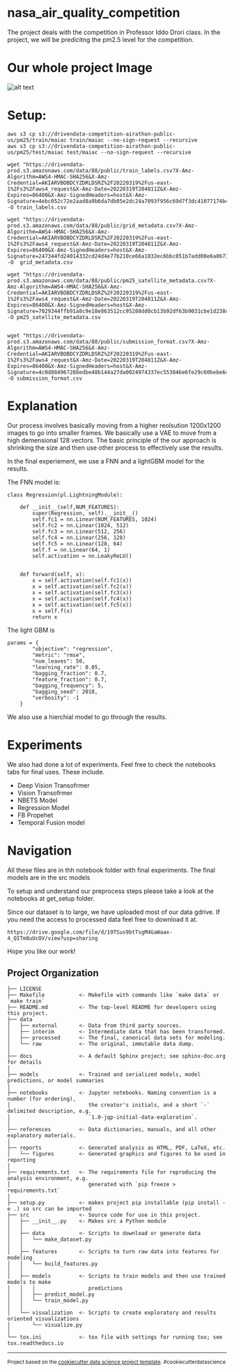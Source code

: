 nasa_air_quality_competition
==============================

The project deals with the competition in Professor Iddo Drori class. In the project, we will be predicitng the pm2.5 level for the competition. 

# Our whole project Image

![alt text](./ds_structure.png)

# Setup:
```
aws s3 cp s3://drivendata-competition-airathon-public-us/pm25/train/maiac train/maiac --no-sign-request --recursive
aws s3 cp s3://drivendata-competition-airathon-public-us/pm25/test/maiac test/maiac --no-sign-request --recursive

wget "https://drivendata-prod.s3.amazonaws.com/data/88/public/train_labels.csv?X-Amz-Algorithm=AWS4-HMAC-SHA256&X-Amz-Credential=AKIARVBOBDCYZDRLDSRZ%2F20220319%2Fus-east-1%2Fs3%2Faws4_request&X-Amz-Date=20220319T204811Z&X-Amz-Expires=86400&X-Amz-SignedHeaders=host&X-Amz-Signature=4ebc052c72e2aad8a9b6da7db05e2dc24a7093f956c69d7f3dc41077174b451a" -O train_labels.csv

wget "https://drivendata-prod.s3.amazonaws.com/data/88/public/grid_metadata.csv?X-Amz-Algorithm=AWS4-HMAC-SHA256&X-Amz-Credential=AKIARVBOBDCYZDRLDSRZ%2F20220319%2Fus-east-1%2Fs3%2Faws4_request&X-Amz-Date=20220319T204811Z&X-Amz-Expires=86400&X-Amz-SignedHeaders=host&X-Amz-Signature=247344fd24014332cd24d4e77b210ce66a1832ec6bbc851b7add08e6a0673e24" -O  grid_metadata.csv

wget "https://drivendata-prod.s3.amazonaws.com/data/88/public/pm25_satellite_metadata.csv?X-Amz-Algorithm=AWS4-HMAC-SHA256&X-Amz-Credential=AKIARVBOBDCYZDRLDSRZ%2F20220319%2Fus-east-1%2Fs3%2Faws4_request&X-Amz-Date=20220319T204811Z&X-Amz-Expires=86400&X-Amz-SignedHeaders=host&X-Amz-Signature=7029344ffb91a8c9e18e863512cc95288dd0cb13b92df63b9031cbe1d238cffe" -O pm25_satellite_metadata.csv


wget "https://drivendata-prod.s3.amazonaws.com/data/88/public/submission_format.csv?X-Amz-Algorithm=AWS4-HMAC-SHA256&X-Amz-Credential=AKIARVBOBDCYZDRLDSRZ%2F20220319%2Fus-east-1%2Fs3%2Faws4_request&X-Amz-Date=20220319T204811Z&X-Amz-Expires=86400&X-Amz-SignedHeaders=host&X-Amz-Signature=4c0d884967288edbe48b144a27da0024974337ec553846e6fe29c60bebe64a1d" -O submission_format.csv
```

# Explanation
Our process involves basically moving from a higher reolsution 1200x1200 images to go into smaller frames. We basically use a VAE to move from a high demensional 128 vectors. The basic principle of the our approach is shrinking the size and then use other process to effectively use the results. 

In the final experiement, we use a FNN and a lightGBM model for the results. 

The FNN model is:

```
class Regression(pl.LightningModule):
    
    def __init__(self,NUM_FEATURES):
        super(Regression, self).__init__()
        self.fc1 = nn.Linear(NUM_FEATURES, 1024)
        self.fc2 = nn.Linear(1024, 512)
        self.fc3 = nn.Linear(512, 256)
        self.fc4 = nn.Linear(256, 128)
        self.fc5 = nn.Linear(128, 64)
        self.f = nn.Linear(64, 1)
        self.activation = nn.LeakyReLU()
    

    def forward(self, x):
        x = self.activation(self.fc1(x))
        x = self.activation(self.fc2(x))
        x = self.activation(self.fc3(x))
        x = self.activation(self.fc4(x))
        x = self.activation(self.fc5(x))
        x = self.f(x)
        return x
```

The light GBM is 
```
params = {
        "objective": "regression",
        "metric": "rmse",
        "num_leaves": 50,
        "learning_rate": 0.05,
        "bagging_fraction": 0.7,
        "feature_fraction": 0.7,
        "bagging_frequency": 5,
        "bagging_seed": 2018,
        "verbosity": -1
    }

```

We also use a hierchial model to go through the results. 
# Experiments
We also had done a lot of experiments. Feel free to check the notebooks tabs for final uses. These include.
* Deep Vision Transofrmer
* Vision Transofrmer
* NBETS Model
* Regression Model
* FB Propehet
* Temporal Fusion model


# Navigation
All these files are in thh notebook folder with final experiments. The final models are in the src models

To setup and understand our preprocess steps please take a look at the notebooks at get_setup folder.

Since our dataset is to large, we have uploaded most of our data gdrive. If you need the access to processed data feel free to download it at. 

```
https://drive.google.com/file/d/19TSus9btTsgM4GaWaax-4_QITm8uUcOV/view?usp=sharing
```

Hope you like our work!



Project Organization
------------

    ├── LICENSE
    ├── Makefile           <- Makefile with commands like `make data` or `make train`
    ├── README.md          <- The top-level README for developers using this project.
    ├── data
    │   ├── external       <- Data from third party sources.
    │   ├── interim        <- Intermediate data that has been transformed.
    │   ├── processed      <- The final, canonical data sets for modeling.
    │   └── raw            <- The original, immutable data dump.
    │
    ├── docs               <- A default Sphinx project; see sphinx-doc.org for details
    │
    ├── models             <- Trained and serialized models, model predictions, or model summaries
    │
    ├── notebooks          <- Jupyter notebooks. Naming convention is a number (for ordering),
    │                         the creator's initials, and a short `-` delimited description, e.g.
    │                         `1.0-jqp-initial-data-exploration`.
    │
    ├── references         <- Data dictionaries, manuals, and all other explanatory materials.
    │
    ├── reports            <- Generated analysis as HTML, PDF, LaTeX, etc.
    │   └── figures        <- Generated graphics and figures to be used in reporting
    │
    ├── requirements.txt   <- The requirements file for reproducing the analysis environment, e.g.
    │                         generated with `pip freeze > requirements.txt`
    │
    ├── setup.py           <- makes project pip installable (pip install -e .) so src can be imported
    ├── src                <- Source code for use in this project.
    │   ├── __init__.py    <- Makes src a Python module
    │   │
    │   ├── data           <- Scripts to download or generate data
    │   │   └── make_dataset.py
    │   │
    │   ├── features       <- Scripts to turn raw data into features for modeling
    │   │   └── build_features.py
    │   │
    │   ├── models         <- Scripts to train models and then use trained models to make
    │   │   │                 predictions
    │   │   ├── predict_model.py
    │   │   └── train_model.py
    │   │
    │   └── visualization  <- Scripts to create exploratory and results oriented visualizations
    │       └── visualize.py
    │
    └── tox.ini            <- tox file with settings for running tox; see tox.readthedocs.io


--------

<p><small>Project based on the <a target="_blank" href="https://drivendata.github.io/cookiecutter-data-science/">cookiecutter data science project template</a>. #cookiecutterdatascience</small></p>



